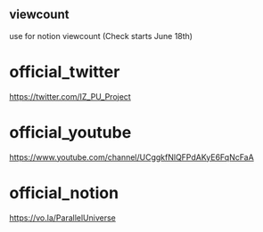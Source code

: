 ## viewcount
use for notion viewcount (Check starts June 18th)

# official_twitter
https://twitter.com/IZ_PU_Project

# official_youtube
https://www.youtube.com/channel/UCggkfNlQFPdAKyE6FqNcFaA

# official_notion
https://vo.la/ParallelUniverse

